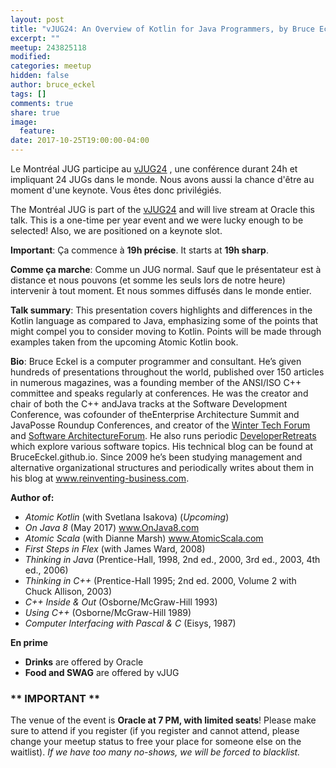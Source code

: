 ```yaml
---
layout: post
title: "vJUG24: An Overview of Kotlin for Java Programmers, by Bruce Eckel"
excerpt: ""
meetup: 243825118
modified:
categories: meetup
hidden: false
author: bruce_eckel
tags: []
comments: true
share: true
image:
  feature:
date: 2017-10-25T19:00:00-04:00
---
```


Le Montréal JUG participe au [vJUG24](https://virtualjug.com/vjug24/) , une conférence durant 24h et impliquant 24 JUGs dans le monde. Nous avons aussi la chance d'être au moment d'une keynote. Vous êtes donc privilégiés.

The Montréal JUG is part of the [vJUG24](https://virtualjug.com/vjug24/) and will live stream at Oracle this talk. This is a one-time per year event and we were lucky enough to be selected! Also, we are positioned on a keynote slot.

__Important__: Ça commence à __19h précise__. It starts at __19h sharp__.

__Comme ça marche__: Comme un JUG normal. Sauf que le présentateur est à distance et nous pouvons (et somme les seuls lors de notre heure) intervenir à tout moment. Et nous sommes diffusés dans le monde entier.

__Talk summary__: This presentation covers highlights and differences in the Kotlin language as compared to Java, emphasizing some of the points that might compel you to consider moving to Kotlin. Points will be made through examples taken from the upcoming Atomic Kotlin book.

__Bio__: Bruce Eckel is a computer programmer and consultant. He’s given hundreds of presentations throughout the world, published over 150 articles in numerous magazines, was a founding member of the ANSI/ISO C++ committee and speaks regularly at conferences. He was the creator and chair of both the C++ andJava tracks at the Software Development Conference, was cofounder of theEnterprise Architecture Summit and JavaPosse Roundup Conferences, and creator of the [Winter Tech Forum](https://www.WinterTechForum.com) and [Software ArchitectureForum](https://softwarearchitectureforum.com/). He also runs periodic [DeveloperRetreats](https://www.Developer-Retreat.com) which explore various software topics.
His technical blog can be found at BruceEckel.github.io.
Since 2009 he’s been studying management and alternative organizational structures and periodically writes about them in his blog at www.reinventing-business.com.

__Author of:__

- *Atomic Kotlin* (with Svetlana Isakova) (*Upcoming*)
- *On Java 8* (May 2017) www.OnJava8.com
- *Atomic Scala* (with Dianne Marsh) www.AtomicScala.com
- *First Steps in Flex* (with James Ward, 2008)
- *Thinking in Java* (Prentice-Hall, 1998, 2nd ed., 2000, 3rd ed., 2003, 4th ed., 2006)
- *Thinking in C++* (Prentice-Hall 1995; 2nd ed. 2000, Volume 2 with Chuck Allison, 2003)
- *C++ Inside & Out* (Osborne/McGraw-Hill 1993)
- *Using C++* (Osborne/McGraw-Hill 1989)
- *Computer Interfacing with Pascal & C* (Eisys, 1987)

__En prime__

- __Drinks__ are offered by Oracle
- __Food and SWAG__ are offered by vJUG

### ** IMPORTANT **

The venue of the event is __Oracle at 7 PM, with limited seats__! Please make sure to attend if you register (if you register and cannot attend, please change your meetup status to free your place for someone else on the waitlist). _If we have too many no-shows, we will be forced to blacklist._
